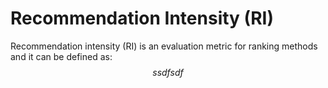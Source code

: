 # Recommendation Intensity (RI)

Recommendation intensity (RI) is an evaluation metric for ranking methods and it can be defined as:
$$ssdfsdf$$

